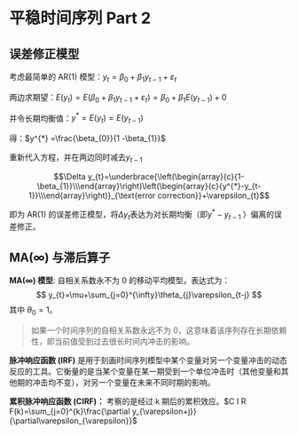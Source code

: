# 平稳时间序列 Part 2



## 误差修正模型

考虑最简单的 AR(1) 模型：$y_{t}=\beta_{0}+\beta_{1}y_{t-1}+\varepsilon_{t}$

两边求期望：$E\left( y_{t} \right) =E\left( \beta_{0} +\beta_{1} y_{t-1}+\varepsilon_{t} \right) =\beta_{0} +\beta_{1} E\left( y_{t-1} \right) +0$

并令长期均衡值：$y^{\ast}=E\left( y_{t} \right) =E\left( y_{t-1} \right)$

得：$y^{*} =\frac{\beta_{0}}{1 -\beta_{1}}$

重新代入方程，并在两边同时减去$y_{t-1}$

$$\Delta y_{t}=\underbrace{\left(\begin{array}{c}{1-\beta_{1}}\\\end{array}\right)\left(\begin{array}{c}{y^{*}-y_{t-1}}\\\end{array}\right)}_{\text{error correction}}+\varepsilon_{t}$$

即为 AR(1) 的误差修正模型，将$\Delta y_t$表达为对长期均衡（即$y^{\ast}-y_{t-1}$ ）偏离的误差修正。



## MA(∞) 与滞后算子

**MA(∞) 模型**: 自相关系数永不为 0 的移动平均模型，表达式为： $$ y_{t}=\mu+\sum_{j=0}^{\infty}\theta_{j}\varepsilon_{t-j} $$ 其中 $\theta_{0}=1$。

> 如果一个时间序列的自相关系数永远不为 0，这意味着该序列存在长期依赖性，即当前值受到过去很长时间内冲击的影响。

**脉冲响应函数 (IRF)** 是用于刻画时间序列模型中某个变量对另一个变量冲击的动态反应的工具。它衡量的是当某个变量在某一期受到一个单位冲击时（其他变量和其他期的冲击均不变），对另一个变量在未来不同时期的影响。

**累积脉冲响应函数 (CIRF)：** 考察的是经过 k 期后的累积效应。$C I R F(k)=\sum_{j=0}^{k}\frac{\partial y_{\varepsilon+j}}{\partial\varepsilon_{\varepsilon}}$ 



